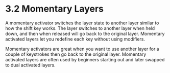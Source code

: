 # 3.2 Momentary Layers

A momentary activator switches the layer state to another layer similar to how the shift key works. The layer switches to another layer when held down, and then when released will go back to the original layer. Momentary activated layers let you redefine each key without using modifiers.

Momentary activators are great when you want to use another layer for a couple of keystrokes then go back to the original layer. Momentary activated layers are often used by beginners starting out and later swapped to dual activated layers.

